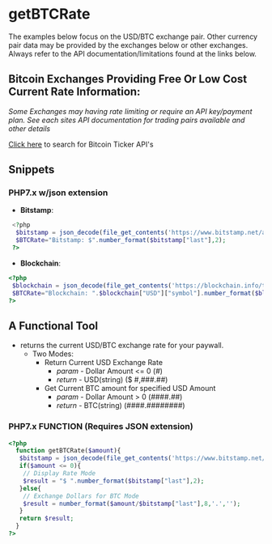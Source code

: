 # getBTCRate
The examples below focus on the USD/BTC exchange pair. Other currency pair data may be provided by the exchanges below or other exchanges. Always refer to the API documentation/limitations found at the links below.
## Bitcoin Exchanges Providing Free Or Low Cost Current Rate Information:
*Some Exchanges may having rate limiting or require an API key/payment plan. See each sites API documentation for trading pairs available and other details*

[Click here](http://www.google.com/search?q=bitcoin+ticker+api) to search for Bitcoin Ticker API's

## Snippets
### PHP7.x w/json extension
* **Bitstamp**:
```php
 <?php
  $bitstamp = json_decode(file_get_contents('https://www.bitstamp.net/api/v2/ticker/btcusd/'),true);
  $BTCRate="Bitstamp: $".number_format($bitstamp["last"],2);
 ?>
 ```
* **Blockchain**:
 ```php
 <?php
  $blockchain = json_decode(file_get_contents('https://blockchain.info/ticker'),true);
  $BTCRate="Blockchain: ".$blockchain["USD"]["symbol"].number_format($blockchain["USD"]["last"],2);
 ?>
 ```
## A Functional Tool
* returns the current USD/BTC exchange rate for your paywall.
  - Two Modes:
    - Return Current USD Exchange Rate
      - *param*  - Dollar Amount <= 0 (#)
      - *return* - USD(string) ($ #,###.##)
    - Get Current BTC amount for specified USD Amount
      - *param*  - Dollar Amount > 0 (####.##)
      - *return* - BTC(string) (####.########)
### PHP7.x FUNCTION (Requires JSON extension)      
```php
<?php
  function getBTCRate($amount){
   $bitstamp = json_decode(file_get_contents('https://www.bitstamp.net/api/v2/ticker/btcusd/'),true);
   if($amount <= 0){
    // Display Rate Mode
    $result = "$ ".number_format($bitstamp["last"],2);
   }else{
    // Exchange Dollars for BTC Mode
    $result = number_format($amount/$bitstamp["last"],8,'.','');
   }
   return $result;
  }
?>
```
